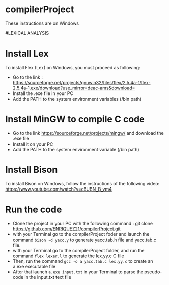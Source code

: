 # compilerProject

These instructions are on Windows

#LEXICAL ANALYSIS

# Install Lex 
To install Flex (Lex) on Windows, you must proceed as following: 
- Go to the link : https://sourceforge.net/projects/gnuwin32/files/flex/2.5.4a-1/flex-2.5.4a-1.exe/download?use_mirror=deac-ams&download= 
- Install the .exe file in your PC
- Add the PATH to the system environment variables (/bin path)

# Install MinGW to compile C code 
- Go to the link https://sourceforge.net/projects/mingw/ and download the .exe file
- Install it on your PC 
- Add the PATH to the system environment variable  (/bin path)


# Install Bison 
To install Bison on Windows, follow the instructions of the following video: https://www.youtube.com/watch?v=cBUBN_B_vm4 

# Run the code
- Clone the project in your PC with the following command : git clone https://github.com/ENRIQUEZ21/compilerProject.git 
- with your Terminal go to the compilerProject foder and launch the command `bison -d yacc.y` to generate yacc.tab.h file and yacc.tab.c file.
- with your Terminal go to the compilerProject folder, and run the command `flex lexer.l` to generate the lex.yy.c C file 
- Then, run the command `gcc -o a yacc.tab.c lex.yy.c` to create an a.exe executable file 
- After that launch `a.exe input.txt` in your Terminal to parse the pseudo-code in the input.txt text file

